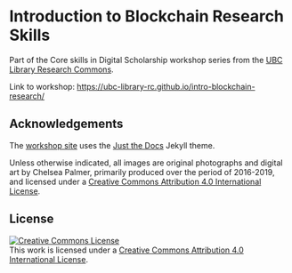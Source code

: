 # Introduction to Blockchain Research Skills

Part of the Core skills in Digital Scholarship workshop series from the [UBC Library Research Commons](https://ubc-library-rc.github.io/).

Link to workshop: https://ubc-library-rc.github.io/intro-blockchain-research/

## Acknowledgements

The [workshop site](https://ubc-library-rc.github.io/intro-blockchain-research) uses the [Just the Docs](https://github.com/pmarsceill/just-the-docs) Jekyll theme.

Unless otherwise indicated, all images are original photographs and digital art by Chelsea Palmer, primarily produced over the period of 2016-2019, and licensed under a <a rel="license" href="http://creativecommons.org/licenses/by/4.0/">Creative Commons Attribution 4.0 International License</a>.

## License

<a rel="license" href="http://creativecommons.org/licenses/by/4.0/"><img alt="Creative Commons License" style="border-width:0" src="https://i.creativecommons.org/l/by/4.0/88x31.png" /></a><br />This work is licensed under a <a rel="license" href="http://creativecommons.org/licenses/by/4.0/">Creative Commons Attribution 4.0 International License</a>.
